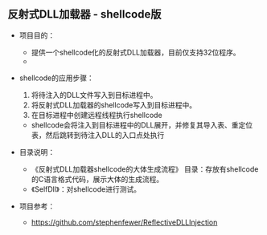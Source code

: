 ## 反射式DLL加载器 - shellcode版

- 项目目的：
  - 提供一个shellcode化的反射式DLL加载器，目前仅支持32位程序。
  - 
- shellcode的应用步骤：
  1. 将待注入的DLL文件写入到目标进程中。
  2. 将反射式DLL加载器的shellcode写入到目标进程中。
  3. 在目标进程中创建远程线程执行shellcode
    - shellcode会将注入到目标进程中的DLL展开，并修复其导入表、重定位表，然后跳转到待注入DLL的入口点处执行

- 目录说明：
  - 《反射式DLL加载器shellcode的大体生成流程》 目录：存放有shellcode的C语言格式代码，展示大体的生成流程。
  - 《SelfDll》：对shellcode进行测试。

- 项目参考：
  - https://github.com/stephenfewer/ReflectiveDLLInjection


